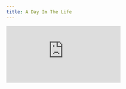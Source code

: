 ```yaml
---
title: A Day In The Life
---
```


<div class="video">
  <iframe src="https://www.youtube.com/embed/tku_tPeApV4" frameborder="0" allow="accelerometer; autoplay; clipboard-write; encrypted-media; gyroscope; picture-in-picture" allowfullscreen></iframe>
</div>